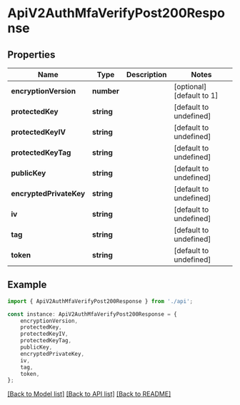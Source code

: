 # ApiV2AuthMfaVerifyPost200Response


## Properties

Name | Type | Description | Notes
------------ | ------------- | ------------- | -------------
**encryptionVersion** | **number** |  | [optional] [default to 1]
**protectedKey** | **string** |  | [default to undefined]
**protectedKeyIV** | **string** |  | [default to undefined]
**protectedKeyTag** | **string** |  | [default to undefined]
**publicKey** | **string** |  | [default to undefined]
**encryptedPrivateKey** | **string** |  | [default to undefined]
**iv** | **string** |  | [default to undefined]
**tag** | **string** |  | [default to undefined]
**token** | **string** |  | [default to undefined]

## Example

```typescript
import { ApiV2AuthMfaVerifyPost200Response } from './api';

const instance: ApiV2AuthMfaVerifyPost200Response = {
    encryptionVersion,
    protectedKey,
    protectedKeyIV,
    protectedKeyTag,
    publicKey,
    encryptedPrivateKey,
    iv,
    tag,
    token,
};
```

[[Back to Model list]](../README.md#documentation-for-models) [[Back to API list]](../README.md#documentation-for-api-endpoints) [[Back to README]](../README.md)

